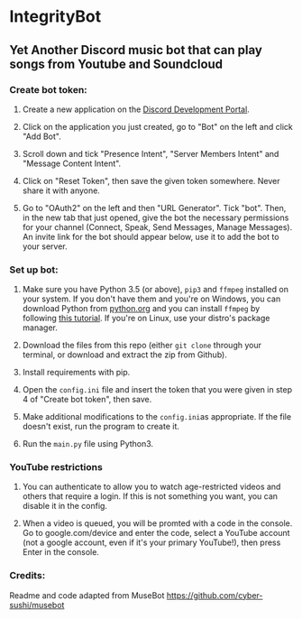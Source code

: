 # IntegrityBot

## <b>Yet Another Discord music bot that can play songs from Youtube and Soundcloud</b>

### Create bot token:

1. Create a new application on the [Discord Development Portal](https://discord.com/developers/applications).

2. Click on the application you just created, go to "Bot" on the left and click "Add Bot".

3. Scroll down and tick "Presence Intent", "Server Members Intent" and "Message Content Intent".

4. Click on "Reset Token", then save the given token somewhere. Never share it with anyone.

5. Go to "OAuth2" on the left and then "URL Generator". Tick "bot". Then, in the new tab that just opened, give the bot the necessary permissions for your channel (Connect, Speak, Send Messages, Manage Messages). An invite link for the bot should appear below, use it to add the bot to your server.

### Set up bot:

1. Make sure you have Python 3.5 (or above), `pip3` and `ffmpeg` installed on your system. If you don't have them and you're on Windows, you can download Python from [python.org](https://www.python.org/) and you can install `ffmpeg` by following [this tutorial](https://www.geeksforgeeks.org/how-to-install-ffmpeg-on-windows/). If you're on Linux, use your distro's package manager.

2. Download the files from this repo (either `git clone` through your terminal, or download and extract the zip from Github).

3. Install requirements with pip.

4. Open the `config.ini` file and insert the token that you were given in step 4 of "Create bot token", then save.

5. Make additional modifications to the `config.ini`as appropriate. If the file doesn't exist, run the program to create it.

6. Run the `main.py` file using Python3.

### YouTube restrictions

1. You can authenticate to allow you to watch age-restricted videos and others that require a login. If this is not something you want, you can disable it in the config.

2. When a video is queued, you will be promted with a code in the console. Go to google.com/device and enter the code, select a YouTube account (not a google account, even if it's your primary YouTube!), then press Enter in the console.

### Credits:

Readme and code adapted from MuseBot
https://github.com/cyber-sushi/musebot
